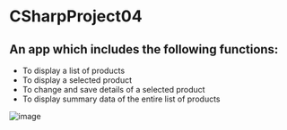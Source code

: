 # CSharpProject04
## An app which includes the following functions:
- To display a list of products
- To display a selected product
- To change and save details of a selected product
- To display summary data of the entire list of products

![image](https://user-images.githubusercontent.com/59108372/180939765-9040f7d3-61ae-4396-acfe-4c797b861dad.png)
